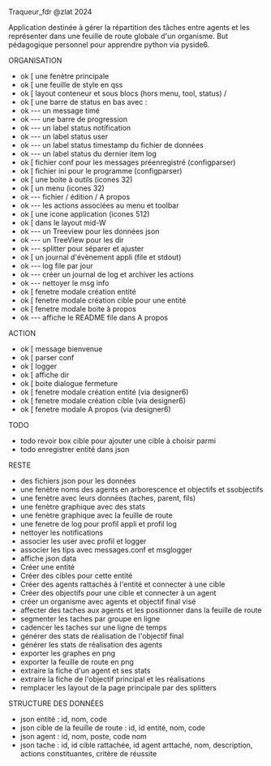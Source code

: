 Traqueur_fdr
@zlat
2024

Application destinée à gérer la répartition des tâches entre agents et les représenter dans une feuille de route globale d'un organisme.
But pédagogique personnel pour apprendre python via pyside6.

ORGANISATION
- ok [ une fenètre principale
- ok [ une feuille de style en qss
- ok [ layout conteneur et sous blocs (hors menu, tool, status) / 
- ok [ une barre de status en bas avec :
- ok --- un message timé
- ok --- une barre de progression
- ok --- un label status notification
- ok --- un label status user
- ok --- un label status timestamp du fichier de données
- ok --- un label status du dernier item log
- ok [ fichier conf pour les messages préenregistré (configparser)
- ok [ fichier ini pour le programme (configparser)
- ok [ une boite à outils (icones 32)
- ok [ un menu (icones 32)
- ok --- fichier / édition / A propos
- ok --- les actions associées au menu et toolbar
- ok [ une icone application (icones 512)
- ok [ dans le layout mid-W
- ok --- un Treeview pour les données json
- ok --- un TreeView pour les dir
- ok --- splitter pour séparer et ajuster
- ok [ un journal d'évènement appli (file et stdout)
- ok --- log file par jour
- ok --- créer un journal de log et archiver les actions
- ok --- nettoyer le msg info
- ok [ fenetre modale création entité
- ok [ fenetre modale création cible pour une entité
- ok [ fenetre modale boite à propos
- ok --- affiche le README file dans A propos

ACTION
- ok [ message bienvenue
- ok [ parser conf
- ok [ logger
- ok [ affiche dir
- ok [ boite dialogue fermeture
- ok [ fenetre modale création entité (via designer6)
- ok [ fenetre modale création cible (via designer6)
- ok [ fenetre modale A propos (via designer6)

TODO
- todo revoir box cible pour ajouter une cible à choisir parmi
- todo enregistrer entité dans json

RESTE
- des fichiers json pour les données
- une fenètre noms des agents en arborescence et objectifs et ssobjectifs
- une fenètre avec leurs données (taches, parent, fils)
- une fenètre graphique avec des stats
- une fenètre graphique avec la feuille de route
- une fenetre de log pour profil appli et profil log
- nettoyer les notifications
- associer les user avec profil et logger
- associer les tips avec messages.conf et msglogger
- affiche json data
- Créer une entité
- Créer des cibles pour cette entité
- Créer des agents rattachés à l'entité et connecter à une cible
- Créer des objectifs pour une cible et connecter à un agent
- créer un organisme avec agents et objectif final visé
- affecter des taches aux agents et les positionner dans la feuille de route
- segmenter les taches par groupe en ligne
- cadencer les taches sur une ligne de temps
- générer des stats de réalisation de l'objectif final
- générer les stats de réalisation des agents
- exporter les graphes en png
- exporter la feuille de route en png
- extraire la fiche d'un agent et ses stats
- extraire la fiche de l'objectif principal et les réalisations
- remplacer les layout de la page principale par des splitters

STRUCTURE DES DONNÉES
- json entité : id, nom, code
- json cible de la feuille de route : id, id entité, nom, code
- json agent : id, nom, poste, code nom
- json tache : id, id cible rattachée, id agent arttaché, nom, description, actions constituantes, critère de réussite

